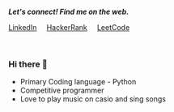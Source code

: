 


<p align="left">
  <b><i>Let's connect! Find me on the web.</i></b>
  
 [LinkedIn](https://www.linkedin.com/in/johns-jijo-sabu-586858143/ "Linkedin") &nbsp; &nbsp;
 [HackerRank](https://www.hackerrank.com/jijojohns12_5 "hackerrank") &nbsp; &nbsp;
 [LeetCode](https://leetcode.com/user9539Vg/ "leetcode")

 <br>

  ### Hi there 👋

- Primary Coding language - Python
- Competitive programmer
- Love to play music on casio and sing songs

